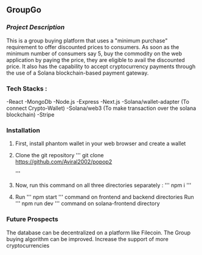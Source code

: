 ## GroupGo

### *Project Description*

This is a group buying platform that uses a "minimum purchase" requirement to offer discounted prices to consumers. As soon as the minimum number of consumers say 5, buy the commodity on the web application by paying the price, they are eligible to avail the discounted price. It also has the capability to accept cryptocurrency payments through the use of a Solana blockchain-based payment gateway.

### Tech Stacks :

-React
-MongoDb
-Node.js
-Express
-Next.js
-Solana/wallet-adapter (To connect Crypto-Wallet)
-Solana/web3 (To make transaction over the solana blockchain)
-Stripe

### Installation

1. First, install phantom wallet in your web browser and create a wallet
2. Clone the git repository
   '''
   git clone https://github.com/Aviral2002/popop2

   '''

3. Now, run this command on all three directories separately :
   '''
   npm i
   '''

4. Run ''' npm start ''' command on frontend and backend directories
   Run ''' npm run dev ''' command on solana-frontend directory

### Future Prospects

The database can be decentralized on a platform like Filecoin.
The Group buying algorithm can be improved.
Increase the support of more cryptocurrencies
